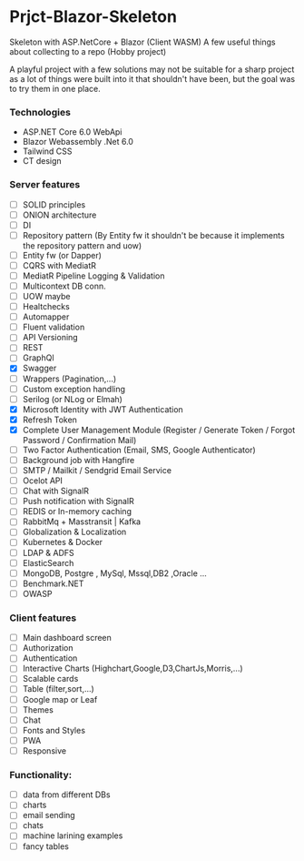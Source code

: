 # Prjct-Blazor-Skeleton

Skeleton with ASP.NetCore + Blazor (Client WASM) A few useful things about collecting to a repo (Hobby project)

A playful project with a few solutions may not be suitable for a sharp project as a lot of things were built into it that shouldn't have been, but the goal was to try them in one place.

### Technologies

- ASP.NET Core 6.0 WebApi
- Blazor Webassembly .Net 6.0 
- Tailwind CSS
- CT design

### Server features

- [ ] SOLID principles
- [ ] ONION architecture
- [ ] DI
- [ ] Repository pattern (By Entity fw it shouldn't be because it implements the repository pattern and uow)
- [ ] Entity fw (or Dapper)
- [ ] CQRS with MediatR
- [ ] MediatR Pipeline Logging & Validation
- [ ] Multicontext DB conn.
- [ ] UOW maybe
- [ ] Healtchecks
- [ ] Automapper
- [ ] Fluent validation
- [ ] API Versioning
- [ ] REST
- [ ] GraphQl
- [x] Swagger
- [ ] Wrappers (Pagination,...)
- [ ] Custom exception handling
- [ ] Serilog (or NLog or Elmah)
- [x] Microsoft Identity with JWT Authentication
- [x] Refresh Token
- [x] Complete User Management Module (Register / Generate Token / Forgot Password / Confirmation Mail)
- [ ] Two Factor Authentication (Email, SMS, Google Authenticator)
- [ ] Background job with Hangfire
- [ ] SMTP / Mailkit / Sendgrid Email Service
- [ ] Ocelot API
- [ ] Chat with SignalR
- [ ] Push notification with SignalR
- [ ] REDIS or In-memory caching
- [ ] RabbitMq + Masstransit | Kafka
- [ ] Globalization & Localization
- [ ] Kubernetes & Docker
- [ ] LDAP & ADFS
- [ ] ElasticSearch
- [ ] MongoDB, Postgre , MySql, Mssql,DB2 ,Oracle ...
- [ ] Benchmark.NET
- [ ] OWASP

### Client features

- [ ] Main dashboard screen
- [ ] Authorization
- [ ] Authentication
- [ ] Interactive Charts (Highchart,Google,D3,ChartJs,Morris,...)
- [ ] Scalable cards
- [ ] Table (filter,sort,...)
- [ ] Google map or Leaf
- [ ] Themes
- [ ] Chat
- [ ] Fonts and Styles
- [ ] PWA
- [ ] Responsive

### Functionality:

- [ ] data from different DBs
- [ ] charts
- [ ] email sending
- [ ] chats
- [ ] machine larining examples
- [ ] fancy tables
